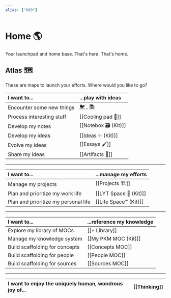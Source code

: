 ```yaml
---
alias: ["000"]
---
```

# Home 🌎
Your launchpad and home base. That's here. That's home.

## Atlas 🗺
These are maps to launch your efforts. Where would you like to go?

| I want to...              | ...play with ideas                                                     |
|:------------------------- |:---------------------------------------------------------------------- |
| Encounter some new things      | [🐦](https://www.twitter.com) , [📚](https://readwise.io/lyt/) |
| Process interesting stuff | [[Cooling pad 🧊]]                                                     |
| Develop my notes         | [[Notebox 🗃 (Kit)]]                                                        |
| Develop my ideas          | [[Ideas ✨ (Kit)]]                                                        |
| Evolve my ideas           | [[Essays 🖌]]                                                          |
| Share my ideas         | [[Artifacts 💠]]                                                       |

---

| **I want to...**                     | ...manage my efforts |
| :------------------------------------ | :-------------------- |
| Manage my projects                   | [[Projects 🏗]]       |
| Plan and prioritize my work life     | [[LYT Space 🔆 (Kit)]]      |
| Plan and prioritize my personal life | [[Life Space™ (Kit)]]        |

---

| I want to...                   | ...reference my knowledge |
| :------------------------------ | :---------------------------------------- |
| Explore my library of MOCs         | [[+ Library]]                            |
| Manage my knowledge system | [[My PKM MOC (Kit)]]                           |
| Build scaffolding for concepts | [[Concepts MOC]]                         |
| Build scaffolding for people | [[People MOC]]                           |
| Build scaffolding for sources  | [[Sources MOC]]                          |

---

| I want to enjoy the uniquely human, wondrous joy of...                   | [[Thinking]] |
| :------------------------------ | :---------------------------------------- |
